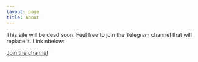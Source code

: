 ```yaml
---
layout: page
title: About
---
```


<p class="message">
  This site will be dead soon. Feel free to join the Telegram channel that will replace it. Link nbelow:
</p>


<a href="https://t.me/s/HackishSpace">Join the channel</a>
